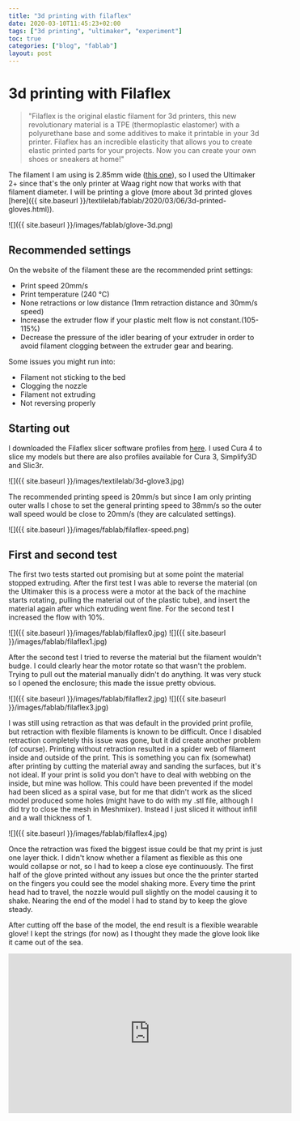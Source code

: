 ```yaml
---
title: "3d printing with filaflex"
date: 2020-03-10T11:45:23+02:00
tags: ["3d printing", "ultimaker", "experiment"]
toc: true
categories: ["blog", "fablab"]
layout: post
---
```


# 3d printing with Filaflex
> "Filaflex is the original elastic filament for 3d printers, this new revolutionary material is a TPE (thermoplastic elastomer) with a polyurethane base and some additives to make it printable in your 3d printer. Filaflex has an incredible elasticity that allows you to create elastic printed parts for your projects. Now you can create your own shoes or sneakers at home!"

The filament I am using is 2.85mm wide ([this one](https://recreus.com/en/diameter-285/24-16-filaflexnegro285mm11lb-500gr-8435424800165.html#/4-net_weight-500gr/5-diameter-285mm/8-color-black_p_419c)), so I used the Ultimaker 2+ since that's the only printer at Waag right now that works with that filament diameter. I will be printing a glove (more about 3d printed gloves [here]({{ site.baseurl }}/textilelab/fablab/2020/03/06/3d-printed-gloves.html)).

![]({{ site.baseurl }}/images/fablab/glove-3d.png)

## Recommended settings
On the website of the filament these are the recommended print settings:
- Print speed 20mm/s
- Print temperature (240 °C)
- None retractions or low distance (1mm retraction distance and 30mm/s speed)
- Increase the extruder flow if your plastic melt flow is not constant.(105-115%)
- Decrease the pressure of the idler bearing of your extruder in order to avoid filament clogging between the extruder gear and bearing.

Some issues you might run into:
- Filament not sticking to the bed
- Clogging the nozzle
- Filament not extruding
- Not reversing properly

## Starting out
I downloaded the Filaflex slicer software profiles from [here](https://drive.google.com/file/d/1YQOnERsiIFergP-Ei9wYe5UeGZmS30wh/view). I used Cura 4 to slice my models but there are also profiles available for Cura 3, Simplify3D and Slic3r.

![]({{ site.baseurl }}/images/textilelab/3d-glove3.jpg)

The recommended printing speed is 20mm/s but since I am only printing outer walls I chose to set the general printing speed to 38mm/s so the outer wall speed would be close to 20mm/s (they are calculated settings).

![]({{ site.baseurl }}/images/fablab/filaflex-speed.png)


## First and second test
The first two tests started out promising but at some point the material stopped extruding. After the first test I was able to reverse the material (on the Ultimaker this is a process were a motor at the back of the machine starts rotating, pulling the material out of the plastic tube), and insert the material again after which extruding went fine. For the second test I increased the flow with 10%.

<div markdown="1" class="row-2">
![]({{ site.baseurl }}/images/fablab/filaflex0.jpg)
![]({{ site.baseurl }}/images/fablab/filaflex1.jpg)
</div>

After the second test I tried to reverse the material but the filament wouldn't budge. I could clearly hear the motor rotate so that wasn't the problem. Trying to pull out the material manually didn't do anything. It was very stuck so I opened the enclosure; this made the issue pretty obvious.

<div markdown="1" class="row-2">
![]({{ site.baseurl }}/images/fablab/filaflex2.jpg)
![]({{ site.baseurl }}/images/fablab/filaflex3.jpg)
</div>

I was still using retraction as that was default in the provided print profile, but retraction with flexible filaments is known to be difficult. Once I disabled retraction completely this issue was gone, but it did create another problem (of course). Printing without retraction resulted in a spider web of filament inside and outside of the print. This is something you can fix (somewhat) after printing by cutting the material away and sanding the surfaces, but it's not ideal. If your print is solid you don't have to deal with webbing on the inside, but mine was hollow. This could have been prevented if the model had been sliced as a spiral vase, but for me that didn't work as the sliced model produced some holes (might have to do with my .stl file, although I did try to close the mesh in Meshmixer). Instead I just sliced it without infill and a wall thickness of 1.

![]({{ site.baseurl }}/images/fablab/filaflex4.jpg)

Once the retraction was fixed the biggest issue could be that my print is just one layer thick. I didn't know whether a filament as flexible as this one would collapse or not, so I had to keep a close eye continuously. The first half of the glove printed without any issues but once the the printer started on the fingers you could see the model shaking more. Every time the print head had to travel, the nozzle would pull slightly on the model causing it to shake. Nearing the end of the model I had to stand by to keep the glove steady.

After cutting off the base of the model, the end result is a flexible wearable glove! I kept the strings (for now) as I thought they made the glove look like it came out of the sea.

<div class="videowrapper">
<iframe width="560" height="315" src="https://www.youtube.com/embed/bIFBjH7_Uq0" frameborder="0" allow="accelerometer; autoplay; encrypted-media; gyroscope; picture-in-picture" allowfullscreen></iframe>
</div>

